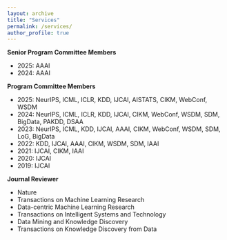 ```yaml
---
layout: archive
title: "Services"
permalink: /services/
author_profile: true
---
```


**Senior Program Committee Members**

- 2025: AAAI
- 2024: AAAI

**Program Committee Members**

- 2025: NeurIPS, ICML, ICLR, KDD, IJCAI, AISTATS, CIKM, WebConf, WSDM
- 2024: NeurIPS, ICML, ICLR, KDD, IJCAI, CIKM, WebConf, WSDM, SDM, BigData, PAKDD, DSAA
- 2023: NeurIPS, ICML, KDD, IJCAI, AAAI, CIKM, WebConf, WSDM, SDM, LoG, BigData
- 2022: KDD, IJCAI, AAAI, CIKM, WSDM, SDM, IAAI
- 2021: IJCAI, CIKM, IAAI
- 2020: IJCAI
- 2019: IJCAI

**Journal Reviewer**

- Nature
- Transactions on Machine Learning Research
- Data-centric Machine Learning Research
- Transactions on Intelligent Systems and Technology
- Data Mining and Knowledge Discovery
- Transactions on Knowledge Discovery from Data
